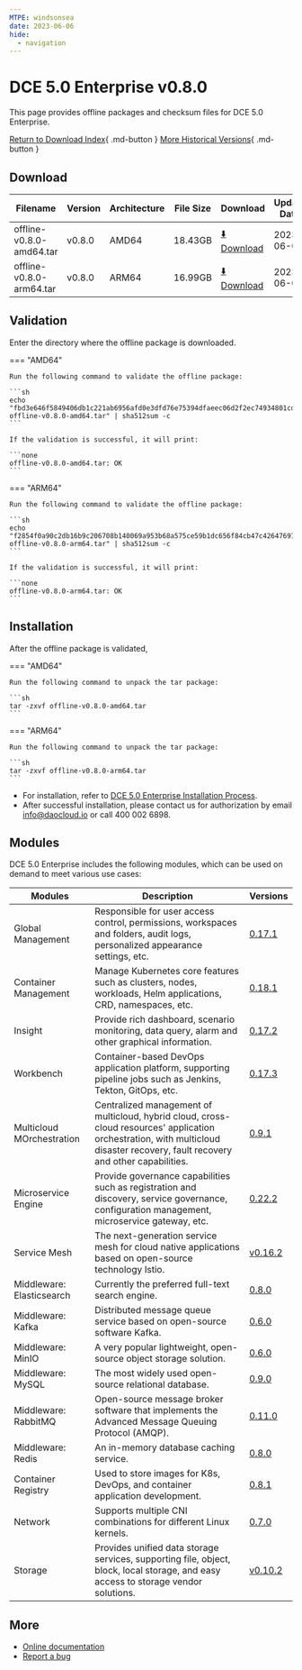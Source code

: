 ```yaml
---
MTPE: windsonsea
date: 2023-06-06
hide:
  - navigation
---
```


# DCE 5.0 Enterprise v0.8.0

This page provides offline packages and checksum files for DCE 5.0 Enterprise.

[Return to Download Index](../index.md#download-enterprise-package){ .md-button }
[More Historical Versions](./dce5-installer-history.md){ .md-button }

## Download

| Filename | Version | Architecture | File Size | Download | Update Date |
| -------- | ------- | ------------ | --------- | -------- | ----------- |
| offline-v0.8.0-amd64.tar | v0.8.0  | AMD64        | 18.43GB   | [:arrow_down: Download](https://qiniu-download-public.daocloud.io/DaoCloud_Enterprise/dce5/offline-v0.8.0-amd64.tar) | 2023-06-06 |
| offline-v0.8.0-arm64.tar | v0.8.0  | ARM64        | 16.99GB   | [:arrow_down: Download](https://qiniu-download-public.daocloud.io/DaoCloud_Enterprise/dce5/offline-v0.8.0-arm64.tar) | 2023-06-06 |

## Validation

Enter the directory where the offline package is downloaded.

=== "AMD64"

    Run the following command to validate the offline package:

    ```sh
    echo "fbd3e646f5849406db1c221ab6956afd0e3dfd76e75394dfaeec06d2f2ec74934801cd7118c4bf2f51a3610dcb69fd7a010c613fcda3339abd20a1630029723e  offline-v0.8.0-amd64.tar" | sha512sum -c
    ```

    If the validation is successful, it will print:

    ```none
    offline-v0.8.0-amd64.tar: OK
    ```

=== "ARM64"

    Run the following command to validate the offline package:

    ```sh
    echo "f2854f0a90c2db16b9c206708b140069a953b68a575ce59b1dc656f84cb47c42647697067582e28e16175f4bfbcfcdb6c14d79c3d999c7646f1c58c40f1b35cc  offline-v0.8.0-arm64.tar" | sha512sum -c
    ```

    If the validation is successful, it will print:

    ```none
    offline-v0.8.0-arm64.tar: OK
    ```

## Installation

After the offline package is validated,

=== "AMD64"

    Run the following command to unpack the tar package:

    ```sh
    tar -zxvf offline-v0.8.0-amd64.tar
    ```

=== "ARM64"

    Run the following command to unpack the tar package:

    ```sh
    tar -zxvf offline-v0.8.0-arm64.tar
    ```

- For installation, refer to [DCE 5.0 Enterprise Installation Process](../../install/commercial/start-install.md).
- After successful installation, please contact us for authorization by email info@daocloud.io or call 400 002 6898.

## Modules

DCE 5.0 Enterprise includes the following modules, which can be used on demand to meet various use cases:

| Modules | Description | Versions |
| ------- | ----------- | -------- |
| Global Management    | Responsible for user access control, permissions, workspaces and folders, audit logs, personalized appearance settings, etc. | [0.17.1](../../ghippo/intro/release-notes.md#v0171)         |
| Container Management | Manage Kubernetes core features such as clusters, nodes, workloads, Helm applications, CRD, namespaces, etc.        | [0.18.1](../../kpanda/intro/release-notes.md#v0181)         |
| Insight        | Provide rich dashboard, scenario monitoring, data query, alarm and other graphical information.                      | [0.17.2](../../insight/intro/releasenote.md#v0172)          |
| Workbench| Container-based DevOps application platform, supporting pipeline jobs such as Jenkins, Tekton, GitOps, etc.          | [0.17.3](../../amamba/intro/release-notes.md#v0173)         |
| Multicloud MOrchestration| Centralized management of multicloud, hybrid cloud, cross-cloud resources' application orchestration, with multicloud disaster recovery, fault recovery and other capabilities.| [0.9.1](../../kairship/intro/release-notes.md#v091)           |
| Microservice Engine  | Provide governance capabilities such as registration and discovery, service governance, configuration management, microservice gateway, etc. | [0.22.2](../../skoala/intro/release-notes.md#v0222)         |
| Service Mesh         | The next-generation service mesh for cloud native applications based on open-source technology Istio.                    | [v0.16.2](../../mspider/intro/release-notes.md#v0162)      |
| Middleware: Elasticsearch | Currently the preferred full-text search engine.                                                               | [0.8.0](../../middleware/elasticsearch/release-notes.md#v080) |
| Middleware: Kafka   | Distributed message queue service based on open-source software Kafka.                                                | [0.6.0](../../middleware/kafka/release-notes.md#v060)        |
| Middleware: MinIO   | A very popular lightweight, open-source object storage solution.                                                      | [0.6.0](../../middleware/minio/release-notes.md#v060)        |
| Middleware: MySQL   | The most widely used open-source relational database.                                                                  | [0.9.0](../../middleware/mysql/release-notes.md#v090)        |
| Middleware: RabbitMQ| Open-source message broker software that implements the Advanced Message Queuing Protocol (AMQP).                      | [0.11.0](../../middleware/rabbitmq/release-notes.md#v0110)  |
| Middleware: Redis   | An in-memory database caching service.                                                                                 | [0.8.0](../../middleware/redis/release-notes.md#v080)        |
| Container Registry     | Used to store images for K8s, DevOps, and container application development.                                          | [0.8.1](../../kangaroo/intro/release-notes.md)                            |
| Network              | Supports multiple CNI combinations for different Linux kernels.                                                      | [0.7.0](../../network/intro/releasenotes.md)                            |
| Storage              | Provides unified data storage services, supporting file, object, block, local storage, and easy access to storage vendor solutions. | [v0.10.2](../../storage/hwameistor/releasenotes.md)                            |

## More

- [Online documentation](../../dce/index.md)
- [Report a bug](https://github.com/DaoCloud/DaoCloud-docs/issues)
